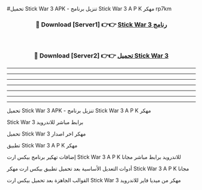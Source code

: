 #تحميل Stick War 3  APK - تنزيل برنامج Stick War 3  A P K مهكر rp7km 



<div align="center">
<h3>🔴 Download [Server1] 👉👉 <a href="https://apkdownload10.web.app/?title=Stick War 3 ">Stick War 3  رنامج</a></h3><br>

<h3>🔴 Download [Server2] 👉👉 <a href="https://apkdownload10.web.app/?title=Stick War 3 ">تحميل Stick War 3  </a></h3>
</div>


----------------------------------------------------------

----------------------------------------------------------

----------------------------------------------------------

----------------------------------------------------------

----------------------------------------------------------

----------------------------------------------------------

----------------------------------------------------------

تحميل Stick War 3  APK - تنزيل برنامج Stick War 3  A P K مهكر

Stick War 3  برابط مباشر للاندرويد

تحميل Stick War 3  مهكر اخر اصدار

تطبيق Stick War 3  A P K مهكر

إضافات تهكير برنامج بيكس ارت Stick War 3  A P K للاندرويد برابط مباشر مجانا

أدوات التعديل الأساسية بعد تحميل تطبيق بيكس ارت مهكر Stick War 3  A P K مجانا

القوالب الجاهزة بعد تحميل بيكس ارت Stick War 3  مهكر من ميديا فاير للاندرويد


